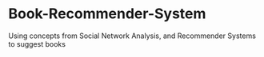 # Book-Recommender-System
Using concepts from Social Network Analysis, and Recommender Systems to suggest books
